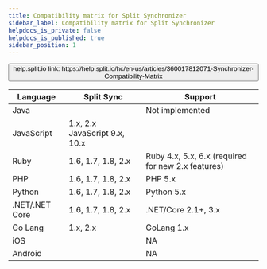 ```yaml
---
title: Compatibility matrix for Split Synchronizer
sidebar_label: Compatibility matrix for Split Synchronizer
helpdocs_is_private: false
helpdocs_is_published: true
sidebar_position: 1
---
```


<p>
  <button style={{borderRadius:'8px', border:'1px', fontFamily:'Courier New', fontWeight:'800', textAlign:'left'}}> help.split.io link: https://help.split.io/hc/en-us/articles/360017812071-Synchronizer-Compatibility-Matrix </button>
</p>

| Language	| Split Sync | Support |
| --- | --- | --- |
| Java	| |	Not implemented |
| JavaScript |1.x, 2.x	 JavaScript 9.x, 10.x |
| Ruby | 1.6, 1.7, 1.8, 2.x	| Ruby 4.x, 5.x, 6.x (required for new 2.x features) |
| PHP | 1.6, 1.7, 1.8, 2.x | PHP 5.x |
| Python | 1.6, 1.7, 1.8, 2.x	| Python 5.x |
| .NET/.NET Core | 1.6, 1.7, 1.8, 2.x | .NET/Core 2.1+, 3.x |
| Go Lang | 1.x, 2.x | GoLang 1.x |
|iOS | |	NA |
| Android | |	NA |